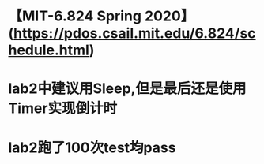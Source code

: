 # 【MIT-6.824 Spring 2020】(https://pdos.csail.mit.edu/6.824/schedule.html)

#  lab2中建议用Sleep,但是最后还是使用Timer实现倒计时

#  lab2跑了100次test均pass
